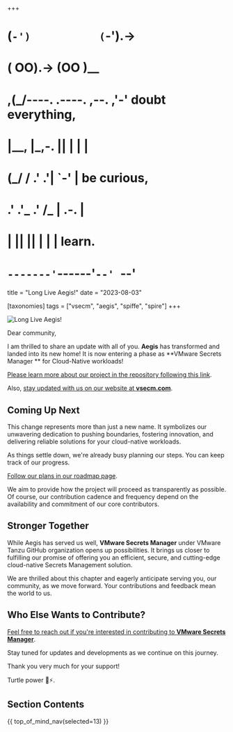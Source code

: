 +++
#   (`-')           (`-').->
#   ( OO).->        (OO )__
# ,(_/----. .----. ,--. ,'-' doubt everything,
# |__,    |\_,-.  ||  | |  |
#  (_/   /    .' .'|  `-'  | be curious,
#  .'  .'_  .'  /_ |  .-.  |
# |       ||      ||  | |  | learn.
# `-------'`------'`--' `--'

title = "Long Live Aegis!"
date = "2023-08-03"

[taxonomies]
tags = ["vsecm", "aegis", "spiffe", "spire"]
+++

![Long Live Aegis!](/images/size/w1200/2024/03/aegis.png)

Dear community,

I am thrilled to share an update with all of you. **Aegis** has transformed and
landed into its new home! It is now entering a phase as **VMware Secrets Manager
** for Cloud-Native workloads!

[Please learn more about our project in the repository 
following this link](https://github.com/vmware-tanzu/secrets-manager).

Also, [stay updated with us on our website at **vsecm.com**](https://vsecm.com/).

## Coming Up Next

This change represents more than just a new name. It symbolizes our unwavering
dedication to pushing boundaries, fostering innovation, and delivering reliable
solutions for your cloud-native workloads.

As things settle down, we're already busy planning our steps. You can keep track
of our progress. 

[Follow our plans in our roadmap page](https://vsecm.com/docs/roadmap/).

We aim to provide how the project will proceed as transparently as possible. Of
course, our contribution cadence and frequency depend on the availability and
commitment of our core contributors.

## Stronger Together

While Aegis has served us well, **VMware Secrets Manager** under VMware Tanzu
GitHub organization opens up possibilities. It brings us closer to fulfilling
our promise of offering you an efficient, secure, and cutting-edge cloud-native
Secrets Management solution.

We are thrilled about this chapter and eagerly anticipate serving you, our
community, as we move forward. Your contributions and feedback mean the world to
us.

## Who Else Wants to Contribute?

[Feel free to reach out if you're interested in contributing to **VMware Secrets
Manager**](https://vsecm.com/docs/community/).

Stay tuned for updates and developments as we continue on this journey.

Thank you very much for your support!

Turtle power 🐢⚡️.

## Section Contents

{{ top_of_mind_nav(selected=13) }}
